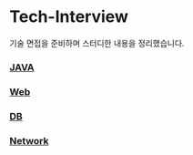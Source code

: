 # Tech-Interview
기술 면접을 준비하며 스터디한 내용을 정리했습니다.


### [JAVA](/study/Java.md)

### [Web](/study/Web.md)

### [DB](/study/DB.md)

### [Network](/study/Network.md)